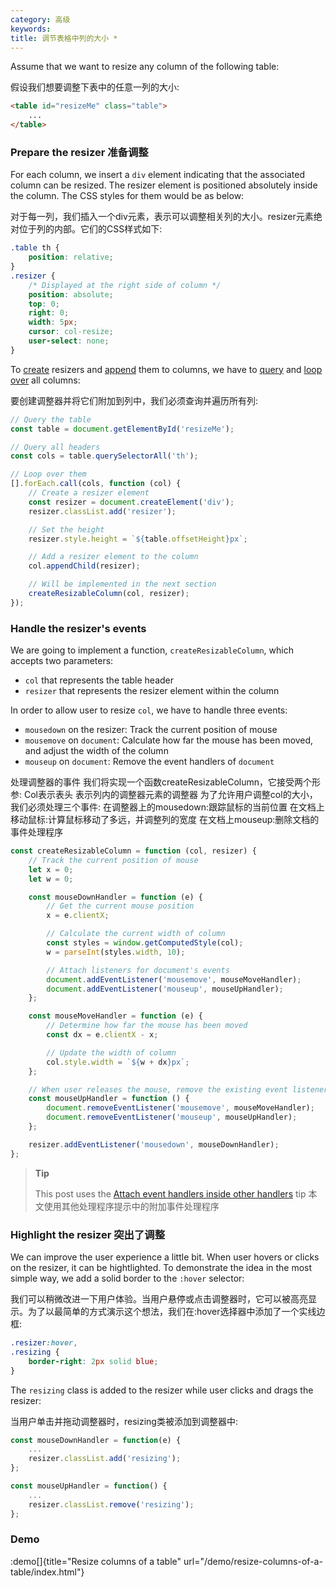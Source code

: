```yaml
---
category: 高级
keywords:
title: 调节表格中列的大小 *
---
```


Assume that we want to resize any column of the following table:

假设我们想要调整下表中的任意一列的大小:

```html
<table id="resizeMe" class="table">
    ...
</table>
```

### Prepare the resizer 准备调整

For each column, we insert a `div` element indicating that the associated column can be resized. The resizer element is positioned absolutely inside the column. The CSS styles for them would be as below:

对于每一列，我们插入一个div元素，表示可以调整相关列的大小。resizer元素绝对位于列的内部。它们的CSS样式如下:

```css
.table th {
    position: relative;
}
.resizer {
    /* Displayed at the right side of column */
    position: absolute;
    top: 0;
    right: 0;
    width: 5px;
    cursor: col-resize;
    user-select: none;
}
```

To [create](/create-an-element) resizers and [append](/append-to-an-element) them to columns, we have to [query](/select-an-element-or-list-of-elements) and [loop over](/loop-over-a-nodelist) all columns:

要创建调整器并将它们附加到列中，我们必须查询并遍历所有列:

```js
// Query the table
const table = document.getElementById('resizeMe');

// Query all headers
const cols = table.querySelectorAll('th');

// Loop over them
[].forEach.call(cols, function (col) {
    // Create a resizer element
    const resizer = document.createElement('div');
    resizer.classList.add('resizer');

    // Set the height
    resizer.style.height = `${table.offsetHeight}px`;

    // Add a resizer element to the column
    col.appendChild(resizer);

    // Will be implemented in the next section
    createResizableColumn(col, resizer);
});
```

### Handle the resizer's events

We are going to implement a function, `createResizableColumn`, which accepts two parameters:

-   `col` that represents the table header
-   `resizer` that represents the resizer element within the column

In order to allow user to resize `col`, we have to handle three events:

-   `mousedown` on the resizer: Track the current position of mouse
-   `mousemove` on `document`: Calculate how far the mouse has been moved, and adjust the width of the column
-   `mouseup` on `document`: Remove the event handlers of `document`


处理调整器的事件
我们将实现一个函数createResizableColumn，它接受两个形参:
Col表示表头
表示列内的调整器元素的调整器
为了允许用户调整col的大小，我们必须处理三个事件:
在调整器上的mousedown:跟踪鼠标的当前位置
在文档上移动鼠标:计算鼠标移动了多远，并调整列的宽度
在文档上mouseup:删除文档的事件处理程序



```js
const createResizableColumn = function (col, resizer) {
    // Track the current position of mouse
    let x = 0;
    let w = 0;

    const mouseDownHandler = function (e) {
        // Get the current mouse position
        x = e.clientX;

        // Calculate the current width of column
        const styles = window.getComputedStyle(col);
        w = parseInt(styles.width, 10);

        // Attach listeners for document's events
        document.addEventListener('mousemove', mouseMoveHandler);
        document.addEventListener('mouseup', mouseUpHandler);
    };

    const mouseMoveHandler = function (e) {
        // Determine how far the mouse has been moved
        const dx = e.clientX - x;

        // Update the width of column
        col.style.width = `${w + dx}px`;
    };

    // When user releases the mouse, remove the existing event listeners
    const mouseUpHandler = function () {
        document.removeEventListener('mousemove', mouseMoveHandler);
        document.removeEventListener('mouseup', mouseUpHandler);
    };

    resizer.addEventListener('mousedown', mouseDownHandler);
};
```

> **Tip**
>
> This post uses the [Attach event handlers inside other handlers](/attach-event-handlers-inside-other-handlers) tip
> 本文使用其他处理程序提示中的附加事件处理程序

### Highlight the resizer 突出了调整

We can improve the user experience a little bit. When user hovers or clicks on the resizer, it can be hightlighted.
To demonstrate the idea in the most simple way, we add a solid border to the `:hover` selector:

我们可以稍微改进一下用户体验。当用户悬停或点击调整器时，它可以被高亮显示。为了以最简单的方式演示这个想法，我们在:hover选择器中添加了一个实线边框:

```css
.resizer:hover,
.resizing {
    border-right: 2px solid blue;
}
```

The `resizing` class is added to the resizer while user clicks and drags the resizer:

当用户单击并拖动调整器时，resizing类被添加到调整器中:

```js
const mouseDownHandler = function(e) {
    ...
    resizer.classList.add('resizing');
};

const mouseUpHandler = function() {
    ...
    resizer.classList.remove('resizing');
};
```

### Demo

:demo[]{title="Resize columns of a table" url="/demo/resize-columns-of-a-table/index.html"}

